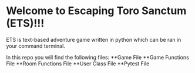 # Welcome to Escaping Toro Sanctum (ETS)!!!

ETS is text-based adventure game written in python which can be ran in your command terminal.


In this repo you will find the following files:
**Game File
**Game Functions File
**Room Functions File
**User Class File
**Pytest File
